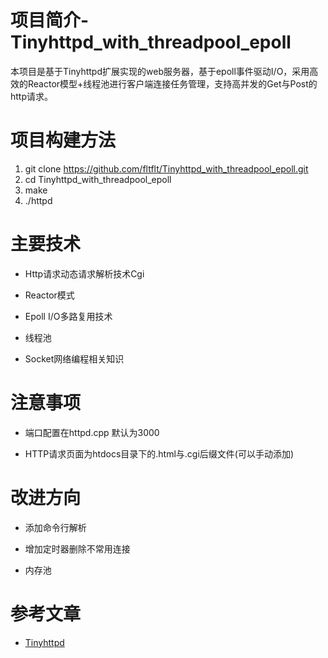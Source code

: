 # 项目简介-Tinyhttpd_with_threadpool_epoll

本项目是基于Tinyhttpd扩展实现的web服务器，基于epoll事件驱动I/O，采用高效的Reactor模型+线程池进行客户端连接任务管理，支持高并发的Get与Post的http请求。

# 项目构建方法

1. git clone https://github.com/fltflt/Tinyhttpd_with_threadpool_epoll.git
2. cd Tinyhttpd_with_threadpool_epoll
3. make
4. ./httpd

# 主要技术
- Http请求动态请求解析技术Cgi

+ Reactor模式

* Epoll I/O多路复用技术

- 线程池

- Socket网络编程相关知识

# 注意事项

- 端口配置在httpd.cpp 默认为3000
+ HTTP请求页面为htdocs目录下的.html与.cgi后缀文件(可以手动添加)

# 改进方向
- 添加命令行解析
+ 增加定时器删除不常用连接
- 内存池
# 参考文章
- [Tinyhttpd](https://github.com/EZLippi/Tinyhttpd)
